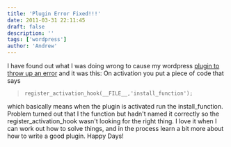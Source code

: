 ```yaml
---
title: 'Plugin Error Fixed!!!'
date: 2011-03-31 22:11:45
draft: false
description: ''
tags: ['wordpress']
author: 'Andrew'
---
```


I have found out what I was doing wrong to cause my wordpress [plugin to throw up an error](http://blog.big-andy.co.uk/wordpress/plugin-error/ 'Plugin Error') and it was this: On activation you put a piece of code that says

> `register_activation_hook(__FILE__,'install_function');`

which basically means when the plugin is activated run the install_function. Problem turned out that I the function but hadn't named it correctly so the register_activation_hook wasn't looking for the right thing. I love it when I can work out how to solve things, and in the process learn a bit more about how to write a good plugin. Happy Days!

